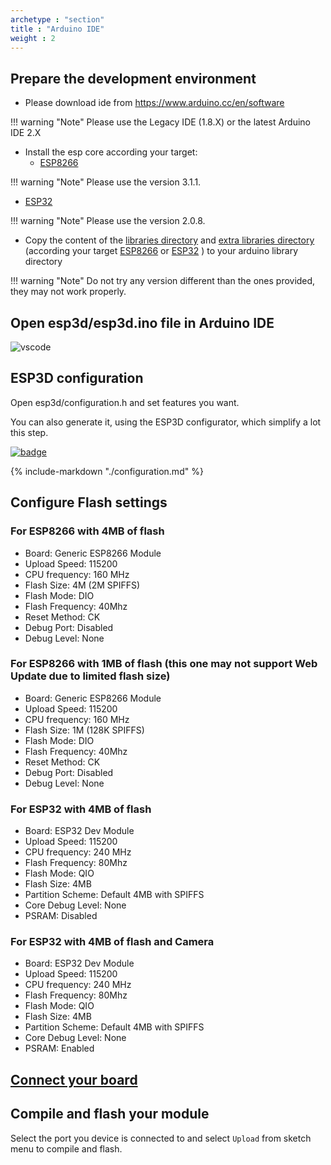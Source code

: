 ```yaml
---
archetype : "section"
title : "Arduino IDE"
weight : 2
---
```


## Prepare the development environment
* Please download ide from https://www.arduino.cc/en/software

!!! warning "Note"
   Please use the Legacy IDE (1.8.X) or the latest Arduino IDE 2.X 



* Install the esp core according your target: 
   - [ESP8266](https://github.com/esp8266/arduino#contents)

!!! warning "Note"
   Please use the version 3.1.1. 
   
   - [ESP32](https://docs.espressif.com/projects/arduino-esp32/en/latest/installing.html)

!!! warning "Note"
   Please use the version 2.0.8.


* Copy the content of the [libraries directory](https://github.com/luc-github/ESP3D/tree/3.0/libraries) and [extra libraries directory](https://github.com/luc-github/ESP3D/tree/3.0/extra-libraries) (according your target [ESP8266](https://github.com/luc-github/ESP3D/tree/3.0/extra-libraries/ESP8266) or [ESP32](https://github.com/luc-github/ESP3D/tree/3.0/extra-libraries/ESP32) ) to your arduino library directory

!!! warning "Note"
   Do not try any version different than the ones provided, they may not work properly. 


## Open esp3d/esp3d.ino file in Arduino IDE

![vscode](/esp3d/v3.x/installation/arduinoIde.png?width=400px)

## ESP3D configuration   

Open esp3d/configuration.h and set features you want.

You can also generate it, using the ESP3D configurator, which simplify a lot this step.   

[![badge](https://img.shields.io/badge/ESP3D-Configurator-red?plastic&logo=preact)](https://luc-github.github.io/)

{% include-markdown "./configuration.md" %}

## Configure Flash settings

### For ESP8266 with 4MB of flash

* Board: Generic ESP8266 Module
* Upload Speed:  115200
* CPU frequency: 160 MHz
* Flash Size:  4M (2M SPIFFS)
* Flash Mode: DIO
* Flash Frequency: 40Mhz
* Reset Method: CK
* Debug Port: Disabled
* Debug Level: None

### For ESP8266 with 1MB of flash (this one may not support Web Update due to limited flash size)

* Board: Generic ESP8266 Module
* Upload Speed:  115200
* CPU frequency: 160 MHz
* Flash Size:  1M (128K SPIFFS)
* Flash Mode: DIO
* Flash Frequency: 40Mhz
* Reset Method: CK
* Debug Port: Disabled
* Debug Level: None

### For ESP32 with 4MB of flash

* Board: ESP32 Dev Module
* Upload Speed:  115200
* CPU frequency: 240 MHz 
* Flash Frequency: 80Mhz
* Flash Mode: QIO
* Flash Size:  4MB
* Partition Scheme: Default 4MB with SPIFFS
* Core Debug Level: None
* PSRAM: Disabled

### For ESP32 with 4MB of flash and Camera

* Board: ESP32 Dev Module
* Upload Speed:  115200
* CPU frequency: 240 MHz 
* Flash Frequency: 80Mhz
* Flash Mode: QIO
* Flash Size:  4MB
* Partition Scheme: Default 4MB with SPIFFS
* Core Debug Level: None
* PSRAM: Enabled


## [Connect your board](/esp3d/v3.x/installation/#connect-your-board)

## Compile and flash your module

Select the port you device is connected to and select `Upload` from sketch menu to compile and flash.

